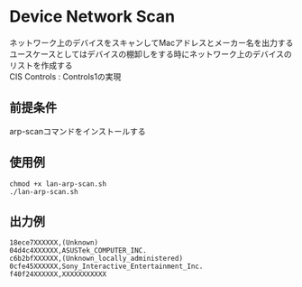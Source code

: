 # Device Network Scan

ネットワーク上のデバイスをスキャンしてMacアドレスとメーカー名を出力する  
ユースケースとしてはデバイスの棚卸しをする時にネットワーク上のデバイスのリストを作成する  
CIS Controls : Controls1の実現

## 前提条件
arp-scanコマンドをインストールする

## 使用例

```
chmod +x lan-arp-scan.sh
./lan-arp-scan.sh
```
## 出力例

```
18ece7XXXXXX,(Unknown)
04d4c4XXXXXX,ASUSTek_COMPUTER_INC.
c6b2bfXXXXXX,(Unknown_locally_administered)
0cfe45XXXXXX,Sony_Interactive_Entertainment_Inc.
f40f24XXXXXX,XXXXXXXXXXX
```